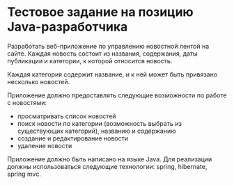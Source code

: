 # Тестовое задание на позицию Java-разработчика

Разработать веб-приложение по управлению новостной лентой на сайте.
Каждая новость состоит из названия, содержания, даты публикации и категории, к которой относится новость.

Каждая категория содержит название, и к ней может быть привязано несколько новостей.

Приложение должно предоставлять следующие возможности по работе с новостями:
- просматривать список новостей
- поиск новости по категории (возможность выбрать из существующих категорий), названию и содержанию
- создание и редактирование новости
- удаление новости

Приложение должно быть написано на языке Java. Для реализации должны использоваться следующие технологии: spring, hibernate, spring mvc.
